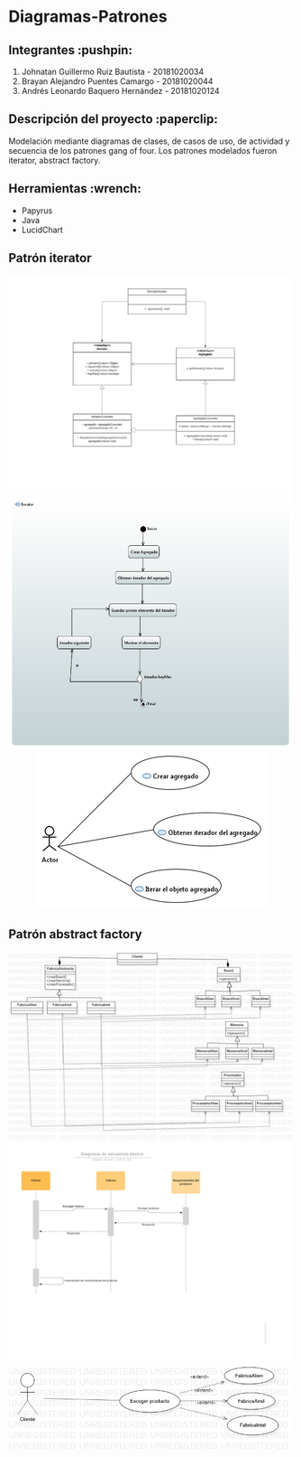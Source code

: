 # Diagramas-Patrones

<h2>Integrantes :pushpin:</h2>

<ol>
  <li>Johnatan Guillermo Ruiz Bautista - 20181020034</li>
  <li>Brayan Alejandro Puentes Camargo - 20181020044</li>
  <li>Andrés Leonardo Baquero Hernández - 20181020124</li>
</ol>

<h2>Descripción del proyecto :paperclip:</h2>
<p>Modelación mediante diagramas de clases, de casos de uso, de actividad y secuencia de los patrones gang of four. Los patrones modelados fueron iterator, abstract factory.</p>

<h2>Herramientas :wrench:</h2>
<ul>
  <li>Papyrus</li>
  <li>Java</li>
  <li>LucidChart</li>
 </ul>
 
 <h2>Patrón iterator</h2>
 <div>
  <p align='center'>
    <img src="https://github.com/AndresBaquero-00/Diagramas-Patrones/blob/main/Iterator/diagramas/Diagrama%20de%20Clases%20Iterator.png" alt="Diagrama de Clases">
    <img src="https://github.com/AndresBaquero-00/Diagramas-Patrones/blob/main/Iterator/diagramas/Diagrama_Actividad.PNG" alt="Diagrama de Actividad">
    <img src="https://github.com/AndresBaquero-00/Diagramas-Patrones/blob/main/Iterator/diagramas/Iterator_Casos.PNG" alt="Diagrama de Casos de Uso">
  </p>
</div>

 <h2>Patrón abstract factory</h2>
 <div>
  <p align='center'>
    <img src="https://github.com/AndresBaquero-00/Diagramas-Patrones/blob/main/Abstract%20Factory/diagramas/AbstracFactory.jpg" alt="Diagrama de Clases">
    <img src="https://github.com/AndresBaquero-00/Diagramas-Patrones/blob/main/Abstract%20Factory/diagramas/D.SecuenciaAbsFactory.jpeg" alt="Diagrama de Secuencia">
    <img src="https://github.com/AndresBaquero-00/Diagramas-Patrones/blob/main/Abstract%20Factory/diagramas/UseCaseabsfactory.jpg" alt="Diagrama de Casos de Uso">
  </p>
</div>
